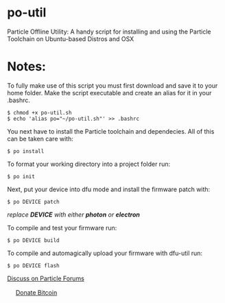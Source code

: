 # po-util
Particle Offline Utility: A handy script for installing and using the Particle Toolchain on Ubuntu-based Distros and OSX

# Notes:
To fully make use of this script you must first download and save it to your home folder.
Make the script executable and create an alias for it in your .bashrc.
```
$ chmod +x po-util.sh
$ echo 'alias po="~/po-util.sh"' >> .bashrc
```

You next have to install the Particle toolchain and dependecies.  All of this can be taken care with:
```
$ po install
```
To format your working directory into a project folder run:
```
$ po init
```
Next, put your device into dfu mode and install the firmware patch with:
```
$ po DEVICE patch
```
*replace* ***DEVICE*** *with either* ***photon*** *or* ***electron***

To compile and test your firmware run:
```
$ po DEVICE build
```

To compile and automagically upload your firmware with dfu-util run:
```
$ po DEVICE flash
```

[Discuss on Particle Forums](http://community.particle.io/t/toolchain-installer-for-linux-ubuntu/21015)

<img src="https://upload.wikimedia.org/wikipedia/commons/thumb/4/46/Bitcoin.svg/500px-Bitcoin.svg.png" height="16px" width="16px">  [Donate Bitcoin](https://onename.com/nrobinson2000)
